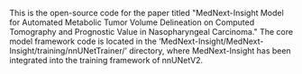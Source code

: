 This is the open-source code for the paper titled "MedNext-Insight Model for Automated Metabolic Tumor Volume Delineation on Computed Tomography and Prognostic Value in Nasopharyngeal Carcinoma."
The core model framework code is located in the ‘MedNext-Insight/MedNext-Insight/training/nnUNetTrainer/’ directory, where MedNext-Insight has been integrated into the training framework of nnUNetV2.

